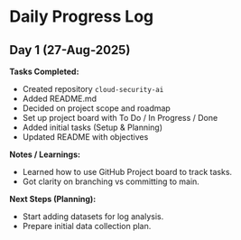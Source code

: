 # Daily Progress Log

## Day 1 (27-Aug-2025)

**Tasks Completed:**
- Created repository `cloud-security-ai`
- Added README.md
- Decided on project scope and roadmap
- Set up project board with To Do / In Progress / Done
- Added initial tasks (Setup & Planning)
- Updated README with objectives
  
**Notes / Learnings:**
- Learned how to use GitHub Project board to track tasks.
- Got clarity on branching vs committing to main.

**Next Steps (Planning):**
- Start adding datasets for log analysis.
- Prepare initial data collection plan.
